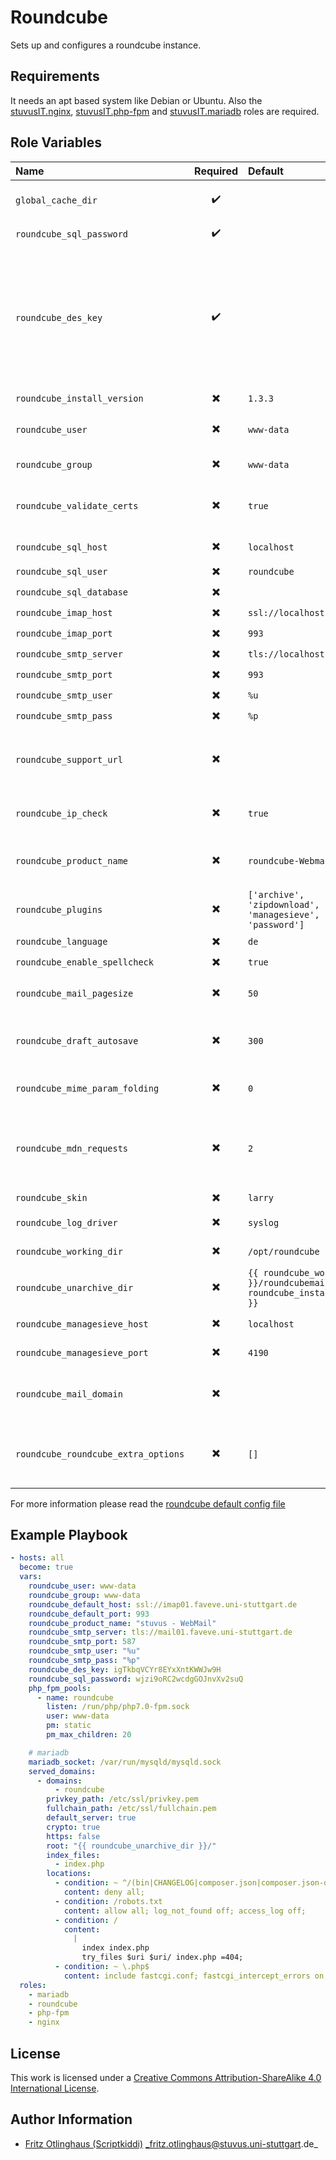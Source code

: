 # Roundcube

Sets up and configures a roundcube instance.


## Requirements

It needs an apt based system like Debian or Ubuntu. Also the [stuvusIT.nginx](https://github.com/stuvusIT/nginx), [stuvusIT.php-fpm](https://github.com/stuvusIT/php-fpm) and [stuvusIT.mariadb](https://github.com/stuvusIT/mariadb) roles are required.


## Role Variables

| Name                                | Required                 | Default                                                                     | Description                                                                                                                                                                                     |
|:------------------------------------|:------------------------:|:----------------------------------------------------------------------------|:------------------------------------------------------------------------------------------------------------------------------------------------------------------------------------------------|
| `global_cache_dir`                  | :heavy_check_mark:       |                                                                             | Cache directory to download roundcube files to                                                                                                                                                  |
| `roundcube_sql_password`            | :heavy_check_mark:       |                                                                             | Password of the `roundcube_sql_user`                                                                                                                                                            |
| `roundcube_des_key`                 | :heavy_check_mark:       |                                                                             | This key is used to encrypt the users imap password which is stored in the session record (and the client cookie if remember password is enabled). Please provide a string of exactly 24 chars. |
| `roundcube_install_version`         | :heavy_multiplication_x: | `1.3.3`                                                                     | Version to install                                                                                                                                                                              |
| `roundcube_user`                    | :heavy_multiplication_x: | `www-data`                                                                  | Name of the user to be used for roundcube                                                                                                                                                       |
| `roundcube_group`                   | :heavy_multiplication_x: | `www-data`                                                                  | Group to be used for roundcube                                                                                                                                                                  |
| `roundcube_validate_certs`          | :heavy_multiplication_x: | `true`                                                                      | Should roundcube validate certs during connection to the mail server                                                                                                                            |
| `roundcube_sql_host`                | :heavy_multiplication_x: | `localhost`                                                                 | Host of for the database                                                                                                                                                                        |
| `roundcube_sql_user`                | :heavy_multiplication_x: | `roundcube`                                                                 | Database user                                                                                                                                                                                   |
| `roundcube_sql_database`            | :heavy_multiplication_x: |                                                                             | Database name                                                                                                                                                                                   |
| `roundcube_imap_host`               | :heavy_multiplication_x: | `ssl://localhost`                                                           | Imap server                                                                                                                                                                                     |
| `roundcube_imap_port`               | :heavy_multiplication_x: | `993`                                                                       | Imap port                                                                                                                                                                                       |
| `roundcube_smtp_server`             | :heavy_multiplication_x: | `tls://localhost`                                                           | smtp server                                                                                                                                                                                     |
| `roundcube_smtp_port`               | :heavy_multiplication_x: | `993`                                                                       | smtp port                                                                                                                                                                                       |
| `roundcube_smtp_user`               | :heavy_multiplication_x: | `%u`                                                                        | smtp user                                                                                                                                                                                       |
| `roundcube_smtp_pass`               | :heavy_multiplication_x: | `%p`                                                                        | smtp password                                                                                                                                                                                   |
| `roundcube_support_url`             | :heavy_multiplication_x: | ` `                                                                         | Provide an URL where a user can get support for this Roundcube installation.                                                                                                                    |
| `roundcube_ip_check`                | :heavy_multiplication_x: | `true`                                                                      | check client IP in session authorization                                                                                                                                                        |
| `roundcube_product_name`            | :heavy_multiplication_x: | `roundcube-Webmail`                                                         | This is displayed on the login screen and in the window title                                                                                                                                   |
| `roundcube_plugins`                 | :heavy_multiplication_x: | `['archive', 'zipdownload', 'managesieve', 'password']`                     | A list of strings. Plugins that should be activated                                                                                                                                             |
| `roundcube_language`                | :heavy_multiplication_x: | `de`                                                                        | Language to use                                                                                                                                                                                 |
| `roundcube_enable_spellcheck`       | :heavy_multiplication_x: | `true`                                                                      | Enable spellcheck                                                                                                                                                                               |
| `roundcube_mail_pagesize`           | :heavy_multiplication_x: | `50`                                                                        | Mails to be displayed on one page                                                                                                                                                               |
| `roundcube_draft_autosave`          | :heavy_multiplication_x: | `300`                                                                       | After how many seconds roundcube should do an autosave                                                                                                                                          |
| `roundcube_mime_param_folding`      | :heavy_multiplication_x: | `0`                                                                         | Encoding of long/non-ascii attachment names                                                                                                                                                     |
| `roundcube_mdn_requests`            | :heavy_multiplication_x: | `2`                                                                         | Behavior if a received message requests a message delivery notification (read receipt)                                                                                                          |
| `roundcube_skin`                    | :heavy_multiplication_x: | `larry`                                                                     | Theme to be used                                                                                                                                                                                |
| `roundcube_log_driver`              | :heavy_multiplication_x: | `syslog`                                                                    | Where should roundcube log to.                                                                                                                                                                  |
| `roundcube_working_dir`             | :heavy_multiplication_x: | `/opt/roundcube`                                                            | Working dir for this installation                                                                                                                                                               |
| `roundcube_unarchive_dir`           | :heavy_multiplication_x: | `{{ roundcube_working_dir }}/roundcubemail-{{ roundcube_install_version }}` | Where should roundcube be extracted to                                                                                                                                                          |
| `roundcube_managesieve_host`        | :heavy_multiplication_x: | `localhost`                                                                 | Host of the sieve server.                                                                                                                                                                       |
| `roundcube_managesieve_port`        | :heavy_multiplication_x: | `4190`                                                                      | Port of the sieve server.                                                                                                                                                                       |
| `roundcube_mail_domain`             | :heavy_multiplication_x: | ` `                                                                         | This domain will be used to form e-mail addresses of new users.                                                                                                                                 |
| `roundcube_roundcube_extra_options` | :heavy_multiplication_x: | `[]`                                                                        | List of dicts each with a value and key option that will be written into the config file                                                                                                        |

For more information please read the [roundcube default config file](https://github.com/roundcube/roundcubemail/blob/master/config/defaults.inc.php)

## Example Playbook

```yml
- hosts: all
  become: true
  vars:
    roundcube_user: www-data
    roundcube_group: www-data
    roundcube_default_host: ssl://imap01.faveve.uni-stuttgart.de
    roundcube_default_port: 993
    roundcube_product_name: "stuvus - WebMail"
    roundcube_smtp_server: tls://mail01.faveve.uni-stuttgart.de
    roundcube_smtp_port: 587
    roundcube_smtp_user: "%u"
    roundcube_smtp_pass: "%p"
    roundcube_des_key: igTkbqVCYr8EYxXntKWWJw9H 
    roundcube_sql_password: wjzi9oRC2wcdgGOJnvXv2suQ
    php_fpm_pools:
      - name: roundcube
        listen: /run/php/php7.0-fpm.sock
        user: www-data
        pm: static
        pm_max_children: 20

    # mariadb
    mariadb_socket: /var/run/mysqld/mysqld.sock
    served_domains:
      - domains:
          - roundcube
        privkey_path: /etc/ssl/privkey.pem
        fullchain_path: /etc/ssl/fullchain.pem
        default_server: true
        crypto: true
        https: false
        root: "{{ roundcube_unarchive_dir }}/"
        index_files:
          - index.php
        locations:
          - condition: ~ ^/(bin|CHANGELOG|composer.json|composer.json-dist|config|INSTALL|LICENSE|logs|README.md|SQL|temp|UPGRADING)/ 
            content: deny all;
          - condition: /robots.txt
            content: allow all; log_not_found off; access_log off;
          - condition: /
            content: 
              |
                index index.php
                try_files $uri $uri/ index.php =404;
          - condition: ~ \.php$
            content: include fastcgi.conf; fastcgi_intercept_errors on; fastcgi_pass unix:/run/php/php7.0-fpm.sock;
  roles:
    - mariadb
    - roundcube
    - php-fpm
    - nginx
```

## License

This work is licensed under a [Creative Commons Attribution-ShareAlike 4.0 International License](https://creativecommons.org/licenses/by-sa/4.0/).


## Author Information

- [Fritz Otlinghaus (Scriptkiddi)](https://github.com/scriptkiddi) _fritz.otlinghaus@stuvus.uni-stuttgart.de_
